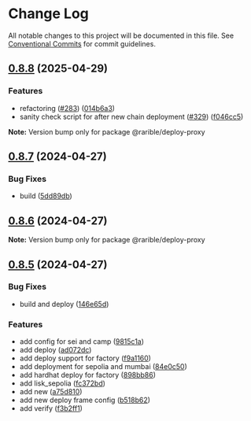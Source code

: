# Change Log

All notable changes to this project will be documented in this file.
See [Conventional Commits](https://conventionalcommits.org) for commit guidelines.

## [0.8.8](https://github.com/rarible/protocol-contracts/compare/v0.8.7...v0.8.8) (2025-04-29)

### Features

- refactoring ([#283](https://github.com/rarible/protocol-contracts/issues/283)) ([014b6a3](https://github.com/rarible/protocol-contracts/commit/014b6a3ea4331c7334a0b5299614eb56fc5d58f3))
- sanity check script for after new chain deployment ([#329](https://github.com/rarible/protocol-contracts/issues/329)) ([f046cc5](https://github.com/rarible/protocol-contracts/commit/f046cc564fa613894284c50b71eba44ed06e4483))

**Note:** Version bump only for package @rarible/deploy-proxy

## [0.8.7](https://github.com/rarible/protocol-contracts/compare/v0.8.6...v0.8.7) (2024-04-27)

### Bug Fixes

- build ([5dd89db](https://github.com/rarible/protocol-contracts/commit/5dd89db7b71e0e965dc7944d54878d119160e2cb))

## [0.8.6](https://github.com/rarible/protocol-contracts/compare/v0.8.1...v0.8.6) (2024-04-27)

**Note:** Version bump only for package @rarible/deploy-proxy

## [0.8.5](https://github.com/rarible/protocol-contracts/compare/v0.8.1...v0.8.5) (2024-04-27)

### Bug Fixes

- build and deploy ([146e65d](https://github.com/rarible/protocol-contracts/commit/146e65d789f64b6154f5b111ed403d51c7b93efb))

### Features

- add config for sei and camp ([9815c1a](https://github.com/rarible/protocol-contracts/commit/9815c1aa90543667549d9ed4ba183e1fc2be4e14))
- add deploy ([ad072dc](https://github.com/rarible/protocol-contracts/commit/ad072dc43edd19973e7c5dc539dcdba1edf6e638))
- add deploy support for factory ([f9a1160](https://github.com/rarible/protocol-contracts/commit/f9a11605766a943f56d004c07d6a4c32b1d26cd1))
- add deployment for sepolia and mumbai ([84e0c50](https://github.com/rarible/protocol-contracts/commit/84e0c508bd956f3dc793b19a42e6a8e4e8482edb))
- add hardhat deploy for factory ([898bb86](https://github.com/rarible/protocol-contracts/commit/898bb8641c3349baef58a5738818c0d8c101dc61))
- add lisk_sepolia ([fc372bd](https://github.com/rarible/protocol-contracts/commit/fc372bd2694d3ee09d8f336a77f48f6f389c89ed))
- add new ([a75d810](https://github.com/rarible/protocol-contracts/commit/a75d810e4d244a37c53eeee3b3e0b8b9b5965b91))
- add new deploy frame config ([b518b62](https://github.com/rarible/protocol-contracts/commit/b518b6255d23c9bb15f87e6058730f8c66057ea6))
- add verify ([f3b2ff1](https://github.com/rarible/protocol-contracts/commit/f3b2ff1f797664223db5d8b9c7bbde5f88cb0449))
